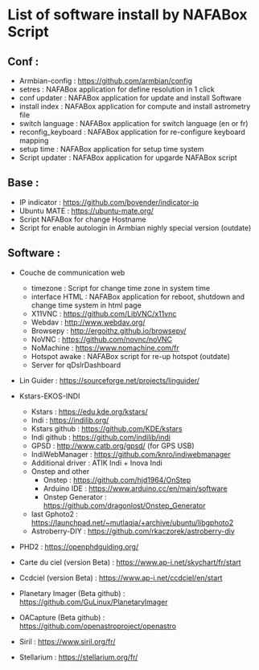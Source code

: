
# List of software install by NAFABox Script

## Conf :

- Armbian-config : https://github.com/armbian/config
- setres :  NAFABox application for define resolution in 1 click
- conf updater : NAFABox application for update and install Software
- install index : NAFABox application for compute and install astrometry file
- switch language : NAFABox application for switch language (en or fr)
- reconfig_keyboard : NAFABox application for re-configure keyboard mapping
- setup time : NAFABox application for setup time system
- Script updater : NAFABox application for upgarde NAFABox script

## Base :

- IP indicator : https://github.com/bovender/indicator-ip
- Ubuntu MATE : https://ubuntu-mate.org/
- Script NAFABox for change Hostname
- Script for enable autologin in Armbian nighly special version (outdate)

## Software : 

- Couche de communication web
  - timezone : Script for change time zone in system time
  - interface HTML : NAFABox application for reboot, shutdown and change time system in html page
  - X11VNC : https://github.com/LibVNC/x11vnc
  - Webdav : http://www.webdav.org/
  - Browsepy : http://ergoithz.github.io/browsepy/
  - NoVNC : https://github.com/novnc/noVNC
  - NoMachine : https://www.nomachine.com/fr
  - Hotspot awake : NAFABox script for re-up hotspot (outdate)
  - Server for qDslrDashboard 
  
- Lin Guider : https://sourceforge.net/projects/linguider/

- Kstars-EKOS-INDI
  - Kstars : https://edu.kde.org/kstars/
  - Indi : https://indilib.org/
  - Kstars github : https://github.com/KDE/kstars
  - Indi github : https://github.com/indilib/indi
  - GPSD : http://www.catb.org/gpsd/ (for GPS USB)
  - IndiWebManager : https://github.com/knro/indiwebmanager
  - Additional driver : ATIK Indi + Inova Indi
  - Onstep and other
    - Onstep : https://github.com/hjd1964/OnStep
    - Arduino IDE : https://www.arduino.cc/en/main/software
    - Onstep Generator : https://github.com/dragonlost/Onstep_Generator
  - last Gphoto2 : https://launchpad.net/~mutlaqja/+archive/ubuntu/libgphoto2
  - Astroberry-DIY : https://github.com/rkaczorek/astroberry-diy
  
- PHD2 : https://openphdguiding.org/

- Carte du ciel (version Beta) : https://www.ap-i.net/skychart/fr/start

- Ccdciel (version Beta) : https://www.ap-i.net/ccdciel/en/start

- Planetary Imager (Beta github) : https://github.com/GuLinux/PlanetaryImager

- OACapture (Beta github) : https://github.com/openastroproject/openastro

- Siril : https://www.siril.org/fr/

- Stellarium : https://stellarium.org/fr/

